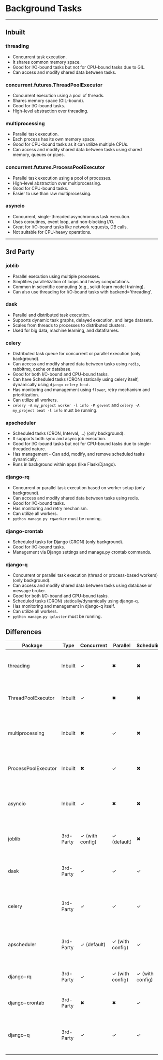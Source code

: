 # Background Tasks

---
## Inbuilt

### threading

 - Concurrent task execution.
 - It shares common memory space.
 - Good for I/O-bound tasks but not for CPU-bound tasks due to GIL.
 - Can access and modify shared data between tasks.

### concurrent.futures.ThreadPoolExecutor

 - Concurrent execution using a pool of threads.
 - Shares memory space (GIL-bound).
 - Good for I/O-bound tasks.
 - High-level abstraction over threading.

### multiprocessing

 - Parallel task execution.
 - Each process has its own memory space.
 - Good for CPU-bound tasks as it can utilize multiple CPUs.
 - Can access and modify shared data between tasks using shared memory, queues or pipes.

### concurrent.futures.ProcessPoolExecutor

 - Parallel task execution using a pool of processes.
 - High-level abstraction over multiprocessing.
 - Good for CPU-bound tasks.
 - Easier to use than raw multiprocessing.

### asyncio

 - Concurrent, single-threaded asynchronous task execution.
 - Uses coroutines, event loop, and non-blocking I/O.
 - Great for I/O-bound tasks like network requests, DB calls.
 - Not suitable for CPU-heavy operations.

---
## 3rd Party

### joblib

 - Parallel execution using multiple processes.
 - Simplifies parallelization of loops and heavy computations.
 - Common in scientific computing (e.g., scikit-learn model training).
 - Can also use threading for I/O-bound tasks with backend='threading'.

### dask

 - Parallel and distributed task execution.
 - Supports dynamic task graphs, delayed execution, and large datasets.
 - Scales from threads to processes to distributed clusters.
 - Used for big data, machine learning, and dataframes.

### celery

 - Distributed task queue for concurrent or parallel execution (only background).
 - Can access and modify shared data between tasks using `redis`, rabbitmq, cache or database.
 - Good for both I/O-bound and CPU-bound tasks.
 - Can have Scheduled tasks (CRON) statically using celery itself, dynamically using `django-celery-beat`.
 - Has monitoring and management using `flower`, retry mechanism and prioritization.
 - Can utilize all workers.
 - `celery -A my_project worker -l info -P gevent` and `celery -A my_project beat -l info` must be running.

### apscheduler

 - Scheduled tasks (CRON, Interval, ...) (only background).
 - It supports both sync and async job execution.
 - Good for I/O-bound tasks but not for CPU-bound tasks due to single-threaded nature.
 - Has management - Can add, modify, and remove scheduled tasks dynamically.
 - Runs in background within apps (like Flask/Django).

### django-rq

 - Concurrent or parallel task execution based on worker setup (only background).
 - Can access and modify shared data between tasks using redis.
 - Good for I/O-bound tasks.
 - Has monitoring and retry mechanism.
 - Can utilize all workers.
 - `python manage.py rqworker` must be running.

### django-crontab

 - Scheduled tasks for Django (CRON) (only background).
 - Good for I/O-bound tasks.
 - Management via Django settings and manage.py crontab commands.

### django-q

 - Concurrent or parallel task execution (thread or process-based workers) (only background).
 - Can access and modify shared data between tasks using database or message broker.
 - Good for both I/O-bound and CPU-bound tasks.
 - Scheduled tasks (CRON) statically/dynamically using django-q.
 - Has monitoring and management in django-q itself.
 - Can utilize all workers.
 - `python manage.py qcluster` must be running.


## Differences

| Package             | Type      | Concurrent      | Parallel        | Scheduling      | Notes                                                 |
|---------------------|-----------|-----------------|-----------------|-----------------|-------------------------------------------------------|
| threading           | Inbuilt   | ✓               | ✖               | ✖               | I/O-bound; shares memory; affected by GIL             |
| ThreadPoolExecutor  | Inbuilt   | ✓               | ✖               | ✖               | I/O-bound; concurrent threads; GIL-limited            |
| multiprocessing     | Inbuilt   | ✖               | ✓               | ✖               | CPU-bound; separate memory; true parallel             |
| ProcessPoolExecutor | Inbuilt   | ✖               | ✓               | ✖               | CPU-bound; high-level parallel processing             |
| asyncio             | Inbuilt   | ✓               | ✖               | ✖               | I/O-bound; single-threaded async; non-blocking        |
| joblib              | 3rd-Party | ✓ (with config) | ✓ (default)     | ✖               | CPU or I/O-bound; simple parallel loops               |
| dask                | 3rd-Party | ✓               | ✓               | ✓               | Scalable; big data; task graphs; distributed          |
| celery              | 3rd-Party | ✓               | ✓               | ✓               | I/O and CPU-bound; distributed; broker-based          |
| apscheduler         | 3rd-Party | ✓ (default)     | ✓ (with config) | ✓               | I/O-bound; uses threads by default, can use processes |
| django-rq           | 3rd-Party | ✓               | ✓ (with config) | ✓ (with config) | I/O-bound; Redis-backed queue                         |
| django-crontab      | 3rd-Party | ✖               | ✖               | ✓               | I/O-bound; system-level cron integration              |
| django-q            | 3rd-Party | ✓               | ✓               | ✓               | I/O and CPU-bound; thread or process workers          |
